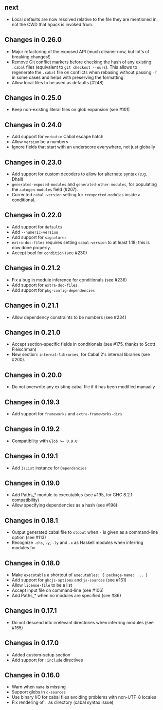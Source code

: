 ## next
  - Local defaults are now resolved relative to the file they are
    mentioned in, not the CWD that hpack is invoked from.

## Changes in 0.26.0
  - Major refactoring of the exposed API (much cleaner now, but lot's of
    breaking changes!)
  - Remove Git conflict markers before checking the hash of any existing
    `.cabal` files (equivalent to `git checkout --ours`).  This allows to
    regenerate the `.cabal` file on conflicts when rebasing without passing
    `-f` in some cases and helps with preserving the formatting.
  - Allow local files to be used as defaults (#248)

## Changes in 0.25.0
  - Keep non-existing literal files on glob expansion (see #101)

## Changes in 0.24.0
  - Add support for `verbatim` Cabal escape hatch
  - Allow `version` be a numbers
  - Ignore fields that start with an underscore everywhere, not just globally

## Changes in 0.23.0
  - Add support for custom decoders to allow for alternate syntax (e.g. Dhall)
  - `generated-exposed-modules` and `generated-other-modules`, for populating
    the `autogen-modules` field (#207).
  - Corrected `cabal-version` setting for `reexported-modules` inside
    a conditional.

## Changes in 0.22.0
  - Add support for `defaults`
  - Add `--numeric-version`
  - Add support for `signatures`
  - `extra-doc-files` requires setting `cabal-version` to at least
    1.18; this is now done properly.
  - Accept bool for `condition` (see #230)

## Changes in 0.21.2
  - Fix a bug in module inference for conditionals (see #236)
  - Add support for `extra-doc-files`.
  - Add support for `pkg-config-dependencies`

## Changes in 0.21.1
  - Allow dependency constraints to be numbers (see #234)

## Changes in 0.21.0
  - Accept section-specific fields in conditionals (see #175, thanks to Scott
    Fleischman)
  - New section: `internal-libraries`, for Cabal 2's internal libraries (see #200).

## Changes in 0.20.0
  - Do not overwrite any existing cabal file if it has been modified manually

## Changes in 0.19.3
  - Add support for `frameworks` and `extra-frameworks-dirs`

## Changes in 0.19.2
 - Compatibility with `Glob >= 0.9.0`

## Changes in 0.19.1
  - Add `IsList` instance for `Dependencies`

## Changes in 0.19.0
  - Add Paths_* module to executables (see #195, for GHC 8.2.1 compatibility)
  - Allow specifying dependencies as a hash (see #198)

## Changes in 0.18.1
  - Output generated cabal file to `stdout` when `-` is given as a command-line
    option (see #113)
  - Recognize `.chs`, `.y`, `.ly` and `.x` as Haskell modules when inferring
    modules for

## Changes in 0.18.0
  - Make `executable` a shortcut of `executables: { package-name: ... }`
  - Add support for `ghcjs-options` and `js-sources` (see #161)
  - Allow `license-file` to be a list
  - Accept input file on command-line (see #106)
  - Add Paths_* when no modules are specified (see #86)

## Changes in 0.17.1
  - Do not descend into irrelevant directories when inferring modules (see #165)

## Changes in 0.17.0
  - Added custom-setup section
  - Add support for `!include` directives

## Changes in 0.16.0
  - Warn when `name` is missing
  - Support globs in `c-sources`
  - Use binary I/O for cabal files avoiding problems with non-UTF-8 locales
  - Fix rendering of `.` as directory (cabal syntax issue)
